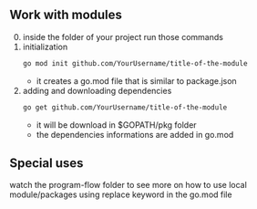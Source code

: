 ## Work with modules
0. inside the folder of your project run those commands
1. initialization
    ```bash 
    go mod init github.com/YourUsername/title-of-the-module
    ```
    - it creates a go.mod file that is similar to package.json
2.  adding and downloading dependencies
    ```bash 
    go get github.com/YourUsername/title-of-the-module
    ```
    - it will be download in $GOPATH/pkg folder
    - the dependencies informations are added in go.mod

## Special uses

watch the program-flow folder to see more on how to use local module/packages using replace keyword in the go.mod file

